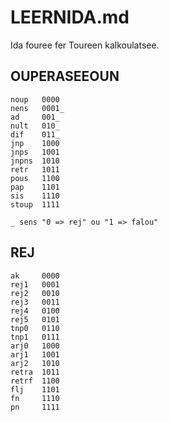 # LEERNIDA.md

Ida fouree fer Toureen kalkoulatsee.

## OUPERASEEOUN

```text
noup   0000
nens   0001_
ad     001_
nult   010_
dif    011_
jnp    1000
jnps   1001
jnpns  1010
retr   1011
pous   1100
pap    1101
sis    1110
stoup  1111

_ sens "0 => rej" ou "1 => falou"
```

## REJ

```text
ak     0000
rej1   0001
rej2   0010
rej3   0011
rej4   0100
rej5   0101
tnp0   0110
tnp1   0111
arj0   1000
arj1   1001
arj2   1010
retra  1011
retrf  1100
flj    1101
fn     1110
pn     1111
```